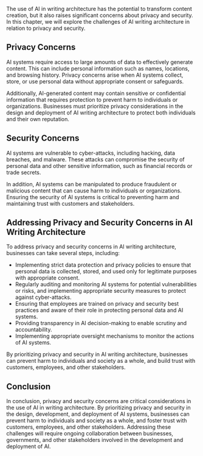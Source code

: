 
The use of AI in writing architecture has the potential to transform content creation, but it also raises significant concerns about privacy and security. In this chapter, we will explore the challenges of AI writing architecture in relation to privacy and security.

Privacy Concerns
----------------

AI systems require access to large amounts of data to effectively generate content. This can include personal information such as names, locations, and browsing history. Privacy concerns arise when AI systems collect, store, or use personal data without appropriate consent or safeguards.

Additionally, AI-generated content may contain sensitive or confidential information that requires protection to prevent harm to individuals or organizations. Businesses must prioritize privacy considerations in the design and deployment of AI writing architecture to protect both individuals and their own reputation.

Security Concerns
-----------------

AI systems are vulnerable to cyber-attacks, including hacking, data breaches, and malware. These attacks can compromise the security of personal data and other sensitive information, such as financial records or trade secrets.

In addition, AI systems can be manipulated to produce fraudulent or malicious content that can cause harm to individuals or organizations. Ensuring the security of AI systems is critical to preventing harm and maintaining trust with customers and stakeholders.

Addressing Privacy and Security Concerns in AI Writing Architecture
-------------------------------------------------------------------

To address privacy and security concerns in AI writing architecture, businesses can take several steps, including:

* Implementing strict data protection and privacy policies to ensure that personal data is collected, stored, and used only for legitimate purposes with appropriate consent.
* Regularly auditing and monitoring AI systems for potential vulnerabilities or risks, and implementing appropriate security measures to protect against cyber-attacks.
* Ensuring that employees are trained on privacy and security best practices and aware of their role in protecting personal data and AI systems.
* Providing transparency in AI decision-making to enable scrutiny and accountability.
* Implementing appropriate oversight mechanisms to monitor the actions of AI systems.

By prioritizing privacy and security in AI writing architecture, businesses can prevent harm to individuals and society as a whole, and build trust with customers, employees, and other stakeholders.

Conclusion
----------

In conclusion, privacy and security concerns are critical considerations in the use of AI in writing architecture. By prioritizing privacy and security in the design, development, and deployment of AI systems, businesses can prevent harm to individuals and society as a whole, and foster trust with customers, employees, and other stakeholders. Addressing these challenges will require ongoing collaboration between businesses, governments, and other stakeholders involved in the development and deployment of AI.
